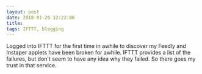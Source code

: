 ```yaml
---
layout: post
date: 2018-01-26 12:22:06
title: 
tags: IFTTT, blogging
---
```


Logged into IFTTT for the first time in awhile to discover my Feedly and Instaper applets have been broken for awhile. IFTTT provides a list of the failures, but don't seem to have any idea why they failed. So there goes my trust in that service.